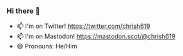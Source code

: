 ### Hi there 👋

- 📫 I'm on Twitter! <a href="https://twitter.com/chrish619">https://twitter.com/chrish619</a>
- 📫 I'm on Mastodon! <a href="https://mastodon.scot/@chrish619" rel="nofollow me">https://mastodon.scot/@chrish619</a>
- 😄 Pronouns: He/Him
<!--
**chrish619/chrish619** is a ✨ _special_ ✨ repository because its `README.md` (this file) appears on your GitHub profile.

Here are some ideas to get you started:

- 🔭 I’m currently working on ...
- 🌱 I’m currently learning ...
- 👯 I’m looking to collaborate on ...
- 🤔 I’m looking for help with ...
- 💬 Ask me about ...
- 📫 How to reach me: ...
- 😄 Pronouns: ...
- ⚡ Fun fact: ...
-->
